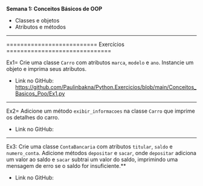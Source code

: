 **Semana 1: Conceitos Básicos de OOP**

- Classes e objetos
- Atributos e métodos

---

========================== Exercícios ==============================

Ex1= Crie uma classe `Carro` com atributos `marca`, `modelo` e `ano`. Instancie um objeto e imprima seus atributos.

- Link no GitHub: https://github.com/Paulinbakna/Python.Exercicios/blob/main/Conceitos_Basicos_Poo/Ex1.py

---

Ex2= Adicione um método `exibir_informacoes` na classe `Carro` que imprime os detalhes do carro.

- Link no GitHub:

---

Ex3: Crie uma classe `ContaBancaria` com atributos `titular`, `saldo` e `numero_conta`. Adicione métodos `depositar` e `sacar`, onde `depositar` adiciona um valor ao saldo e `sacar` subtrai um valor do saldo, imprimindo uma mensagem de erro se o saldo for insuficiente.**

- Link no GitHub: